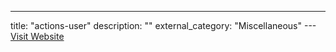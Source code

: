 ---
title: "actions-user"
description: ""
external_category: "Miscellaneous"
---[Visit Website](https://github.com/actions-user)

